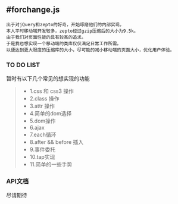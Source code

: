 #forchange.js
---

```
出于对jQuery和zepto的好奇，开始琢磨他们的内部实现。
本人平时移动端开发较多，zepto经过gzip压缩后的大小为9.5k。
由于我们对页面性能的具有较高的追求。
于是我也想实现一个移动端的类库仅仅满足日常工作所需。
以便达到更大限度的压缩库的大小，尽可能的减小移动端的页面大小，优化用户体验。
```

### TO DO LIST


暂时有以下几个常见的想实现的功能

> * 1.css 和 css3  操作 
> * 2.class 操作
> * 3.attr 操作
> * 4.简单的dom选择
> * 5.dom操作
> * 6.ajax
> * 7.each循环
> * 8.after && before 插入
> * 9.事件委托
> * 10.tap实现
> * 11.简单的一些手势


### API文档


尽请期待